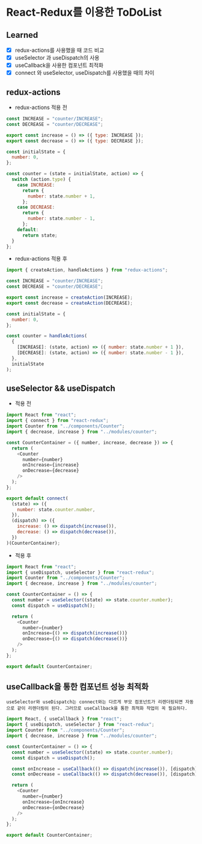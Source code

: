 # React-Redux를 이용한 ToDoList

## Learned
- [x] redux-actions를 사용했을 때 코드 비교
- [x] useSelector 과 useDispatch의 사용
- [x] useCallback을 사용한 컴포넌트 최적화
- [x] connect 와 useSelector, useDispatch를 사용했을 때의 차이

## redux-actions

- redux-actions 적용 전

```javascript
const INCREASE = "counter/INCREASE";
const DECREASE = "counter/DECREASE";

export const increase = () => ({ type: INCREASE });
export const decrease = () => ({ type: DECREASE });

const initialState = {
  number: 0,
};

const counter = (state = initialState, action) => {
  switch (action.type) {
    case INCREASE:
      return {
        number: state.number + 1,
      };
    case DECREASE:
      return {
        number: state.number - 1,
      };
    default:
      return state;
  }
};
```

- redux-actions 적용 후

```javascript
import { createAction, handleActions } from "redux-actions";

const INCREASE = "counter/INCREASE";
const DECREASE = "counter/DECREASE";

export const increase = createAction(INCREASE);
export const decrease = createAction(DECREASE);

const initialState = {
  number: 0,
};

const counter = handleActions(
  {
    [INCREASE]: (state, action) => ({ number: state.number + 1 }),
    [DECREASE]: (state, action) => ({ number: state.number - 1 }),
  },
  initialState
);
```

## useSelector && useDispatch

- 적용 전

```javascript
import React from "react";
import { connect } from "react-redux";
import Counter from "../components/Counter";
import { decrease, increase } from "../modules/counter";

const CounterContainer = ({ number, increase, decrease }) => {
  return (
    <Counter
      number={number}
      onIncrease={increase}
      onDecrease={decrease}
    />
  );
};

export default connect(
  (state) => ({
    number: state.counter.number,
  }),
  (dispatch) => ({
    increase: () => dispatch(increase()),
    decrease: () => dispatch(decrease()),
  })
)(CounterContainer);
```

- 적용 후

```javascript
import React from "react";
import { useDispatch, useSelector } from "react-redux";
import Counter from "../components/Counter";
import { decrease, increase } from "../modules/counter";

const CounterContainer = () => {
  const number = useSelector((state) => state.counter.number);
  const dispatch = useDispatch();

  return (
    <Counter
      number={number}
      onIncrease={() => dispatch(increase())}
      onDecrease={() => dispatch(decrease())}
    />
  );
};

export default CounterContainer;
```

## useCallback을 통한  컴포넌트 성능 최적화

`useSelector와 useDispatch는 connect와는 다르게 부모 컴포넌트가 리렌더링되면 자동으로 같이 리렌더링이 된다. 그러므로 useCallback을 통한 최적화 작업이 꼭 필요하다.`

```javascript
import React, { useCallback } from "react";
import { useDispatch, useSelector } from "react-redux";
import Counter from "../components/Counter";
import { decrease, increase } from "../modules/counter";

const CounterContainer = () => {
  const number = useSelector((state) => state.counter.number);
  const dispatch = useDispatch();

  const onIncrease = useCallback(() => dispatch(increase()), [dispatch]);
  const onDecrease = useCallback(() => dispatch(decrease()), [dispatch]);

  return (
    <Counter
      number={number}
      onIncrease={onIncrease}
      onDecrease={onDecrease}
    />
  );
};

export default CounterContainer;
```
